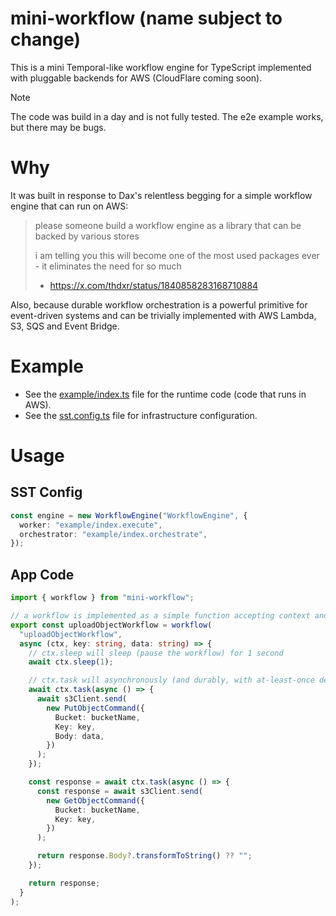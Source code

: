 # mini-workflow (name subject to change)

This is a mini Temporal-like workflow engine for TypeScript implemented with pluggable backends for AWS (CloudFlare coming soon).

> [!NOTE]
> The code was build in a day and is not fully tested. The e2e example works, but there may be bugs.

# Why

It was built in response to Dax's relentless begging for a simple workflow engine that can run on AWS:

> please someone build a workflow engine as a library that can be backed by various stores
>
> i am telling you this will become one of the most used packages ever - it eliminates the need for so much
>
> - https://x.com/thdxr/status/1840858283168710884

Also, because durable workflow orchestration is a powerful primitive for event-driven systems and can be trivially implemented with AWS Lambda, S3, SQS and Event Bridge.

# Example

- See the [example/index.ts](./example/index.ts) file for the runtime code (code that runs in AWS).
- See the [sst.config.ts](./sst.config.ts) file for infrastructure configuration.

# Usage

## SST Config

```ts
const engine = new WorkflowEngine("WorkflowEngine", {
  worker: "example/index.execute",
  orchestrator: "example/index.orchestrate",
});
```

## App Code

```ts
import { workflow } from "mini-workflow";

// a workflow is implemented as a simple function accepting context and arbitrary parameters
export const uploadObjectWorkflow = workflow(
  "uploadObjectWorkflow",
  async (ctx, key: string, data: string) => {
    // ctx.sleep will sleep (pause the workflow) for 1 second
    await ctx.sleep(1);

    // ctx.task will asynchronously (and durably, with at-least-once delivery) run the provided function in the worker Lambda Function
    await ctx.task(async () => {
      await s3Client.send(
        new PutObjectCommand({
          Bucket: bucketName,
          Key: key,
          Body: data,
        })
      );
    });

    const response = await ctx.task(async () => {
      const response = await s3Client.send(
        new GetObjectCommand({
          Bucket: bucketName,
          Key: key,
        })
      );

      return response.Body?.transformToString() ?? "";
    });

    return response;
  }
);
```
